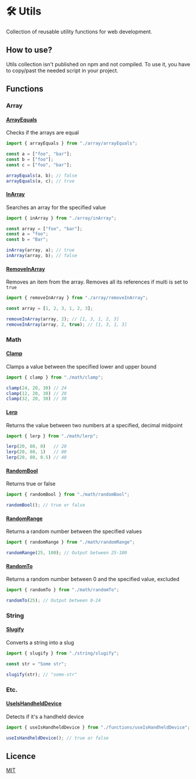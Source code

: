# 🛠 Utils
Collection of reusable utility functions for web development.

## How to use?

Utils collection isn't published on npm and not compiled.
To use it, you have to copy/past the needed script in your project.

## Functions

### Array

#### [ArrayEquals](https://github.com/theoplawinski/utils/blob/main/array/arrayEquals.ts)

Checks if the arrays are equal

```typescript
import { arrayEquals } from "./array/arrayEquals";

const a = ["foo", "bar"];
const b = ["foo"];
const c = ["foo", "bar"];

arrayEquals(a, b); // false
arrayEquals(a, c); // true
```

#### [InArray](https://github.com/theoplawinski/utils/blob/main/array/inArray.ts)

Searches an array for the specified value

```typescript
import { inArray } from "./array/inArray";

const array = ["foo", "bar"];
const a = "foo";
const b = "Bar";

inArray(array, a); // true
inArray(array, b); // false
```

#### [RemoveInArray](https://github.com/theoplawinski/utils/blob/main/array/removeInArray.ts)

Removes an item from the array. Removes all its references if multi is set to `true`

```typescript
import { removeInArray } from "./array/removeInArray";

const array = [1, 2, 3, 1, 2, 3];

removeInArray(array, 2); // [1, 3, 1, 2, 3]
removeInArray(array, 2, true); // [1, 3, 1, 3]
```

### Math

#### [Clamp](https://github.com/theoplawinski/utils/blob/main/math/clamp.ts)

Clamps a value between the specified lower and upper bound

```typescript
import { clamp } from "./math/clamp";

clamp(24, 20, 30) // 24
clamp(12, 20, 30) // 20
clamp(32, 20, 30) // 30
```

#### [Lerp](https://github.com/theoplawinski/utils/blob/main/math/lerp.ts)

Returns the value between two numbers at a specified, decimal midpoint

```typescript
import { lerp } from "./math/lerp";

lerp(20, 80, 0)   // 20
lerp(20, 80, 1)   // 80
lerp(20, 80, 0.5) // 40
```

#### [RandomBool](https://github.com/theoplawinski/utils/blob/main/math/randomBool.ts)

Returns true or false

```typescript
import { randomBool } from "./math/randomBool";

randomBool(); // true or false
```

#### [RandomRange](https://github.com/theoplawinski/utils/blob/main/math/randomRange.ts)

Returns a random number between the specified values

```typescript
import { randomRange } from "./math/randomRange";

randomRange(25, 100); // Output between 25-100
```

#### [RandomTo](https://github.com/theoplawinski/utils/blob/main/math/randomTo.ts)

Returns a random number between 0 and the specified value, excluded

```typescript
import { randomTo } from "./math/randomTo";

randomTo(25); // Output between 0-24
```

### String

#### [Slugify](https://github.com/theoplawinski/utils/blob/main/string/slugify.ts)

Converts a string into a slug

```typescript
import { slugify } from "./string/slugify";

const str = "Some str";

slugify(str); // "some-str"
```

### Etc.

#### [UseIsHandheldDevice](https://github.com/theoplawinski/utils/blob/main/functions/useIsHandheldDevice.ts)

Detects if it's a handheld device

```typescript
import { useIsHandheldDevice } from "./functions/useIsHandheldDevice";

useIsHandheldDevice(); // true or false
```

## Licence

[MIT](LICENSE)
